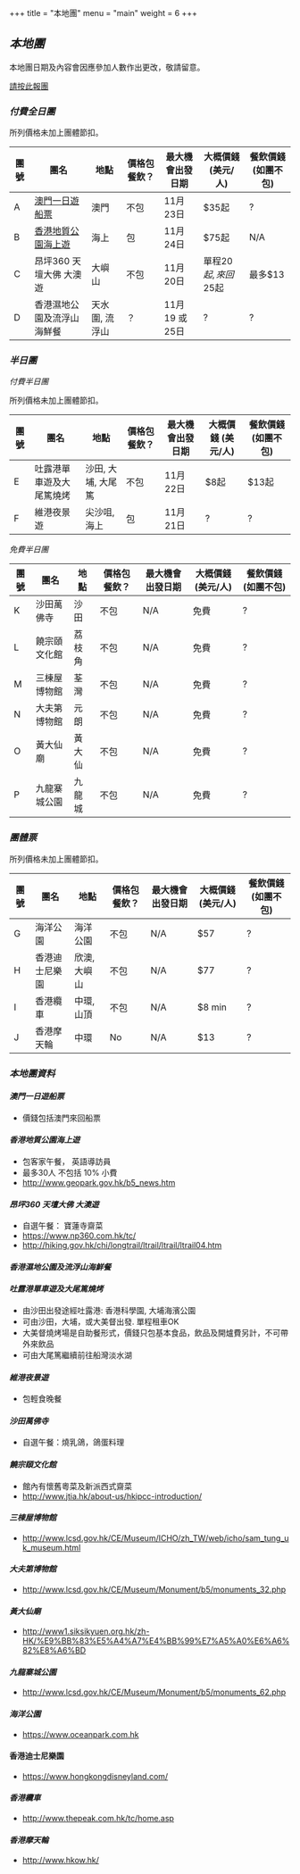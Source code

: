 +++
title = "本地團"
menu = "main"
weight = 6
+++

## *本地團* 

本地團日期及內容會因應參加人數作出更改，敬請留意。 

[請按此報團](https://goo.gl/forms/1ZEGajmwTFbWLvf23) 

### *付費全日團*

所列價格未加上團體節扣。 

團號 | 團名 | 地點 | 價格包餐飲？ | 最大機會出發日期| 大概價錢 \(美元/人\) | 餐飲價錢 (如團不包)|
----| ----------| ------ |----------------| ------- | ----------| ---------- |
A | [澳門一日遊船票](https://samesense.github.io/tea-site-hk/info/06_tour/#澳門一日遊船票) | 澳門 | 不包 | 11月23日 | $35起 | ? | 
B| [香港地質公園海上遊](#香港地質公園海上遊) | 海上 | 包 | 11月24日 | $75起 | N/A| 
C| 昂坪360 天壇大佛 大澳遊 | 大嶼山 | 不包 | 11月20日 | 單程$20起, 來回$25起 | 最多$13 |
D| 香港濕地公園及流浮山海鮮餐| 天水圍, 流浮山 | ？ | 11月19 或 25日| ? | ? | 
 
### *半日團* 

*付費半日團*

所列價格未加上團體節扣。 

團號 | 團名 | 地點 | 價格包餐飲？ | 最大機會出發日期| 大概價錢 \(美元/人\) | 餐飲價錢 (如團不包)|
----| ----------| ------ |----------------| ------- | ----------| ---------- |
E | 吐露港單車遊及大尾篤燒烤 | 沙田, 大埔, 大尾篤| 不包 | 11月22日 | $8起 | $13起 |
F | 維港夜景遊 | 尖沙咀, 海上| 包 | 11月21日 | ? | ? 

*免費半日團*

團號 | 團名 | 地點 | 價格包餐飲？ | 最大機會出發日期| 大概價錢 \(美元/人\) | 餐飲價錢 (如團不包)|
----| ----------| ------ |----------------| ------- | ----------| ---------- |
K | 沙田萬佛寺 | 沙田  | 不包 | N/A |  免費 | ? |
L | 饒宗頤文化館 | 荔枝角 | 不包 | N/A | 免費 | ? |
M | 三棟屋博物館 | 荃灣| 不包 | N/A| 免費 | ? |
N | 大夫第博物館 | 元朗 | 不包 | N/A | 免費 | ? | 
O | 黃大仙廟 | 黃大仙 | 不包 | N/A | 免費  | ? | 
P | 九龍寨城公園 | 九龍城 | 不包 | N/A | 免費  | ? |

### *團體票*

所列價格未加上團體節扣。 

團號 | 團名 | 地點 | 價格包餐飲？ | 最大機會出發日期| 大概價錢 \(美元/人\) | 餐飲價錢 (如團不包)|
----| ----------| ------ |----------------| ------- | ----------| ---------- |
G | 海洋公園 | 海洋公園 | 不包 | N/A | $57 | ? |
H | 香港迪士尼樂園 | 欣澳, 大嶼山| 不包 | N/A | $77 | ? | 
I | 香港纜車 | 中環, 山頂| 不包 | N/A |$8 min | ? 
J | 香港摩天輪 | 中環 | No | N/A | $13 | ? | 

### *本地團資料*
#### *澳門一日遊船票*
* 價錢包括澳門來回船票 

#### *香港地質公園海上遊*
* 包客家午餐， 英語導訪員
* 最多30人 不包括 10% 小費 
* http://www.geopark.gov.hk/b5_news.htm

#### *昂坪360 天壇大佛 大澳遊*
* 自選午餐： 寶蓮寺齋菜
* https://www.np360.com.hk/tc/
* http://hiking.gov.hk/chi/longtrail/ltrail/ltrail/ltrail04.htm

#### *香港濕地公園及流浮山海鮮餐* 

#### *吐露港單車遊及大尾篤燒烤*
* 由沙田出發途經吐露港:  香港科學園, 大埔海濱公園
* 可由沙田，大埔，或大美督出發.  單程租車OK
* 大美督燒烤場是自助餐形式，價錢只包基本食品，飲品及開爐費另計，不可帶外來飲品 
* 可由大尾篤繼續前往船灣淡水湖

#### *維港夜景遊*
* 包輕食晚餐 

#### *沙田萬佛寺*
* 自選午餐：燒乳鴿，鴿蛋料理

#### *饒宗頤文化館*  
* 館內有懷舊粵菜及新派西式齋菜
* http://www.jtia.hk/about-us/hkipcc-introduction/

#### *三棟屋博物館*
* http://www.lcsd.gov.hk/CE/Museum/ICHO/zh_TW/web/icho/sam_tung_uk_museum.html

#### *大夫第博物館*
* http://www.lcsd.gov.hk/CE/Museum/Monument/b5/monuments_32.php

#### *黃大仙廟*
* http://www1.siksikyuen.org.hk/zh-HK/%E9%BB%83%E5%A4%A7%E4%BB%99%E7%A5%A0%E6%A6%82%E8%A6%BD

#### *九龍寨城公園*
* http://www.lcsd.gov.hk/CE/Museum/Monument/b5/monuments_62.php

#### *海洋公園*
* https://www.oceanpark.com.hk

#### 香港迪士尼樂園 
* https://www.hongkongdisneyland.com/

#### *香港纜車*
* http://www.thepeak.com.hk/tc/home.asp

#### *香港摩天輪*
* http://www.hkow.hk/
